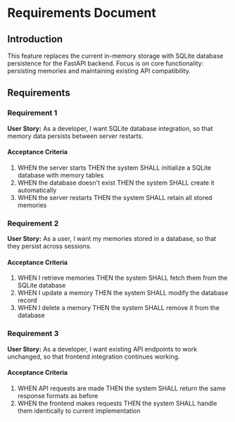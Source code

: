 # Requirements Document

## Introduction

This feature replaces the current in-memory storage with SQLite database persistence for the FastAPI backend. Focus is on core functionality: persisting memories and maintaining existing API compatibility.

## Requirements

### Requirement 1

**User Story:** As a developer, I want SQLite database integration, so that memory data persists between server restarts.

#### Acceptance Criteria

1. WHEN the server starts THEN the system SHALL initialize a SQLite database with memory tables
2. WHEN the database doesn't exist THEN the system SHALL create it automatically
3. WHEN the server restarts THEN the system SHALL retain all stored memories

### Requirement 2

**User Story:** As a user, I want my memories stored in a database, so that they persist across sessions.

#### Acceptance Criteria

1. WHEN I retrieve memories THEN the system SHALL fetch them from the SQLite database
2. WHEN I update a memory THEN the system SHALL modify the database record
3. WHEN I delete a memory THEN the system SHALL remove it from the database

### Requirement 3

**User Story:** As a developer, I want existing API endpoints to work unchanged, so that frontend integration continues working.

#### Acceptance Criteria

1. WHEN API requests are made THEN the system SHALL return the same response formats as before
2. WHEN the frontend makes requests THEN the system SHALL handle them identically to current implementation